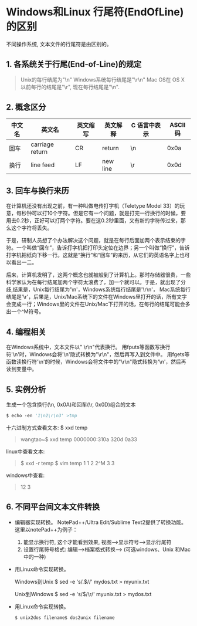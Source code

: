 # Windows和Linux 行尾符(EndOfLine)的区别
不同操作系统, 文本文件的行尾符是由区别的。
## 1. 各系统关于行尾(End-of-Line)的规定
   > Unix的每行结尾为"\n"
   > Windows系统每行结尾是"\r\n"
   > Mac OS在 OS X 以前每行的结尾是"\r", 现在每行结尾是"\n".
## 2. 概念区分
   | 中文名 | 英文名          | 英文缩写 | 英文解释 | C 语言中表示 | ASCII码 |
   | ------ | --------------- | -------- | -------- | ------------ | ------- |
   | 回车   | carriage return | CR       | return   | \n           | 0x0a    |
   | 换行   | line feed       | LF       | new line | \r           | 0x0d    |
## 3. 回车与换行来历
在计算机还没有出现之前，有一种叫做电传打字机（Teletype Model 33）的玩意，每秒钟可以打10个字符。但是它有一个问题，就是打完一行换行的时候，要用去0.2秒，正好可以打两个字符。要在这0.2秒里面，又有新的字符传过来，那么这个字符将丢失。     

于是，研制人员想了个办法解决这个问题，就是在每行后面加两个表示结束的字符。一个叫做“回车”，告诉打字机把打印头定位在边界；另一个叫做“换行”，告诉打字机把纸向下移一行。这就是“换行”和“回车”的来历，从它们的英语名字上也可以看出一二。      

后来，计算机发明了，这两个概念也就被般到了计算机上。那时存储器很贵，一些科学家认为在每行结尾加两个字符太浪费了，加一个就可以。于是，就出现了分歧,结果是，Unix每行结尾为'\n'，Windows系统每行结尾是'\r\n'， Mac系统每行结尾是'\r'，后果是，Unix/Mac系统下的文件在Windows里打开的话，所有文字会变成一行；Windows里的文件在Unix/Mac下打开的话，在每行的结尾可能会多出一个^M符号。
## 4. 编程相关
在Windows系统中，文本文件以" \r\n"代表换行。
用fputs等函数写换行符'\n'时，Windows会将'\n'隐式转换为"\r\n"，然后再写入到文件中。
用fgets等函数读换行符'\n'的时候，Windows会将文件中的"\r\n"隐式转换为'\n'，然后再读到变量中。
## 5. 实例分析
   生成一个包含换行(\n, 0x0A)和回车(\r, 0x0D)组合的文本
   ```vb
   $ echo -en '1\n2\r\n3' >tmp
   ```
   十六进制方式查看文本:
   $ xxd temp
   >wangtao~$ xxd temp
   >0000000:310a 320d 0a33

   linux中查看文本:
   >$  xxd -r temp
   >$  vim temp
   >1 1
   >2 2^M
   >3 3

   windows中查看:
   >12
   >3
## 6. 不同平台间文本文件转换
- 编辑器实现转换。
  NotePad++/Ultra Edit/Sublime Text2提供了转换功能。
  这里以notePad++为例子：
   1. 能显示换行符, 这个才能看到效果, 视图-->显示符号-->显示行尾符
   2. 设置行尾符号格式: 编辑-->档案格式转换--> (可选windows、Unix 和Mac中的一种)
   
- 用Linux命令实现转换。
  
  Windows到Unix      $ sed -e 's/.$//' mydos.txt > myunix.txt
  
  Unix到Windows      $ sed -e 's/$/\r/' myunix.txt > mydos.txt
- 用Linux命令实现转换。
  ```vb
  $ unix2dos filename$ dos2unix filename
  ```
      